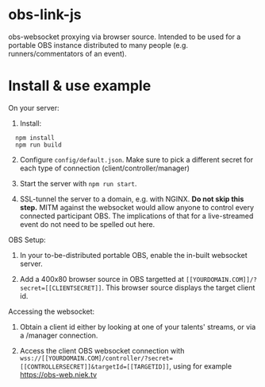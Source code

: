 # obs-link-js

obs-websocket proxying via browser source. Intended to be used for a portable OBS instance distributed to many people (e.g. runners/commentators of an event).

# Install & use example

On your server:

1. Install:
```
  npm install
  npm run build
```

2. Configure `config/default.json`. Make sure to pick a different secret for each type of connection (client/controller/manager)

3. Start the server with `npm run start`.

3. SSL-tunnel the server to a domain, e.g. with NGINX. **Do not skip this step.** MITM against the websocket would allow anyone to control every connected participant OBS. The implications of that for a live-streamed event do not need to be spelled out here.

OBS Setup:

1. In your to-be-distributed portable OBS, enable the in-built websocket server.

2. Add a 400x80 browser source in OBS targetted at `[[YOURDOMAIN.COM]]/?secret=[[CLIENTSECRET]]`. This browser source displays the target client id.

Accessing the websocket:

1. Obtain a client id either by looking at one of your talents' streams, or via a /manager connection.

2. Access the client OBS websocket connection with `wss://[[YOURDOMAIN.COM]/controller/?secret=[[CONTROLLERSECRET]]&targetId=[[TARGETID]]`, using for example https://obs-web.niek.tv
